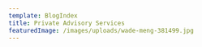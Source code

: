 ```yaml
---
template: BlogIndex
title: Private Advisory Services
featuredImage: /images/uploads/wade-meng-381499.jpg
---
```

